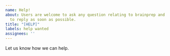 ```yaml
---
name: Help!
about: Users are welcome to ask any question relating to brainprep and we will endeavour
  to reply as soon as possible.
title: "[HELP]"
labels: help wanted
assignees: ''
---
```


Let us know how we can help.

